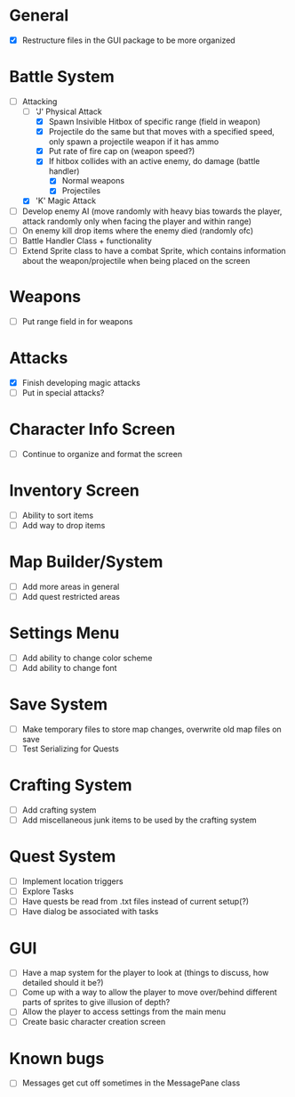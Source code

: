 # General
- [x] Restructure files in the GUI package to be more organized

# Battle System
- [ ] Attacking
   - [ ] 'J' Physical Attack
      - [x] Spawn Insivible Hitbox of specific range (field in weapon)
      - [x] Projectile do the same but that moves with a specified speed, only spawn a projectile weapon if it has ammo
      - [x] Put rate of fire cap on (weapon speed?)
      - [x] If hitbox collides with an active enemy, do damage (battle handler)
         - [x] Normal weapons
         - [x] Projectiles
   - [x] 'K' Magic Attack
- [ ] Develop enemy AI (move randomly with heavy bias towards the player, attack randomly only when facing the player and within range)
- [ ] On enemy kill drop items where the enemy died (randomly ofc)
- [ ] Battle Handler Class + functionality
- [ ] Extend Sprite class to have a combat Sprite, which contains information about the weapon/projectile when being placed on the screen

# Weapons
- [ ] Put range field in for weapons

# Attacks
- [x] Finish developing magic attacks
- [ ] Put in special attacks?

# Character Info Screen
- [ ] Continue to organize and format the screen

# Inventory Screen
- [ ] Ability to sort items
- [ ] Add way to drop items

# Map Builder/System
- [ ] Add more areas in general
- [ ] Add quest restricted areas

# Settings Menu
- [ ] Add ability to change color scheme
- [ ] Add ability to change font

# Save System
- [ ] Make temporary files to store map changes, overwrite old map files on save
- [ ] Test Serializing for Quests

# Crafting System
- [ ] Add crafting system
- [ ] Add miscellaneous junk items to be used by the crafting system

# Quest System
- [ ] Implement location triggers
- [ ] Explore Tasks
- [ ] Have quests be read from .txt files instead of current setup(?)
- [ ] Have dialog be associated with tasks

# GUI
- [ ] Have a map system for the player to look at (things to discuss, how detailed should it be?)
- [ ] Come up with a way to allow the player to move over/behind different parts of sprites to give illusion of depth?
- [ ] Allow the player to access settings from the main menu
- [ ] Create basic character creation screen

# Known bugs
- [ ] Messages get cut off sometimes in the MessagePane class
